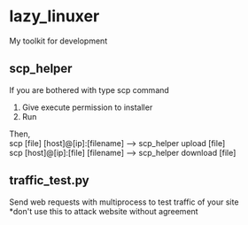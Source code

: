 # lazy_linuxer
My toolkit for development  

## scp_helper  
If you are bothered with type scp command  
1. Give execute permission to installer
2. Run

Then,  
scp [file] [host]@[ip]:[filename] --> scp_helper upload [file]  
scp [host]@[ip]:[file] [filename] --> scp_helper download [file]  

## traffic_test.py
Send web requests with multiprocess to test traffic of your site  
*don't use this to attack website without agreement  
